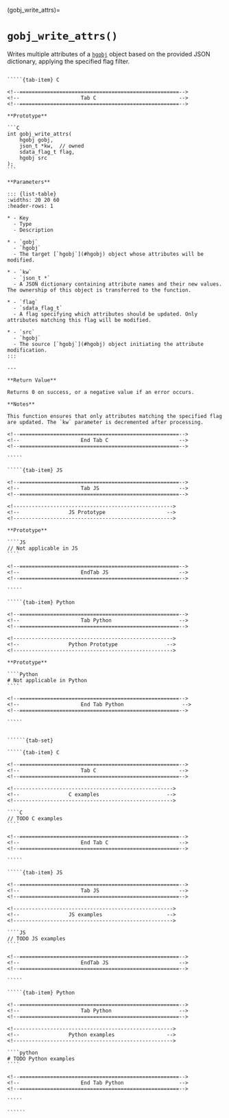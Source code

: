 <!-- ============================================================== -->
(gobj_write_attrs)=
# `gobj_write_attrs()`
<!-- ============================================================== -->

Writes multiple attributes of a [`hgobj`](#hgobj) object based on the provided JSON dictionary, applying the specified flag filter.

<!------------------------------------------------------------>
<!--                    Prototypes                          -->
<!------------------------------------------------------------>

``````{tab-set}

`````{tab-item} C

<!--====================================================-->
<!--                    Tab C                           -->
<!--====================================================-->

**Prototype**

```C
int gobj_write_attrs(
    hgobj gobj,
    json_t *kw,  // owned
    sdata_flag_t flag,
    hgobj src
);
```

**Parameters**

::: {list-table}
:widths: 20 20 60
:header-rows: 1

* - Key
  - Type
  - Description

* - `gobj`
  - `hgobj`
  - The target [`hgobj`](#hgobj) object whose attributes will be modified.

* - `kw`
  - `json_t *`
  - A JSON dictionary containing attribute names and their new values. The ownership of this object is transferred to the function.

* - `flag`
  - `sdata_flag_t`
  - A flag specifying which attributes should be updated. Only attributes matching this flag will be modified.

* - `src`
  - `hgobj`
  - The source [`hgobj`](#hgobj) object initiating the attribute modification.
:::

---

**Return Value**

Returns 0 on success, or a negative value if an error occurs.

**Notes**

This function ensures that only attributes matching the specified flag are updated. The `kw` parameter is decremented after processing.

<!--====================================================-->
<!--                    End Tab C                       -->
<!--====================================================-->

`````

`````{tab-item} JS

<!--====================================================-->
<!--                    Tab JS                          -->
<!--====================================================-->

<!---------------------------------------------------->
<!--                JS Prototype                    -->
<!---------------------------------------------------->

**Prototype**

````JS
// Not applicable in JS
````

<!--====================================================-->
<!--                    EndTab JS                       -->
<!--====================================================-->

`````

`````{tab-item} Python

<!--====================================================-->
<!--                    Tab Python                      -->
<!--====================================================-->

<!---------------------------------------------------->
<!--                Python Prototype                -->
<!---------------------------------------------------->

**Prototype**

````Python
# Not applicable in Python
````

<!--====================================================-->
<!--                    End Tab Python                   -->
<!--====================================================-->

`````

``````

<!------------------------------------------------------------>
<!--                    Examples                            -->
<!------------------------------------------------------------>

```````{dropdown} Examples

``````{tab-set}

`````{tab-item} C

<!--====================================================-->
<!--                    Tab C                           -->
<!--====================================================-->

<!---------------------------------------------------->
<!--                C examples                      -->
<!---------------------------------------------------->

````C
// TODO C examples
````

<!--====================================================-->
<!--                    End Tab C                       -->
<!--====================================================-->

`````

`````{tab-item} JS

<!--====================================================-->
<!--                    Tab JS                          -->
<!--====================================================-->

<!---------------------------------------------------->
<!--                JS examples                     -->
<!---------------------------------------------------->

````JS
// TODO JS examples
````

<!--====================================================-->
<!--                    EndTab JS                       -->
<!--====================================================-->

`````

`````{tab-item} Python

<!--====================================================-->
<!--                    Tab Python                      -->
<!--====================================================-->

<!---------------------------------------------------->
<!--                Python examples                 -->
<!---------------------------------------------------->

````python
# TODO Python examples
````

<!--====================================================-->
<!--                    End Tab Python                  -->
<!--====================================================-->

`````

``````

```````

